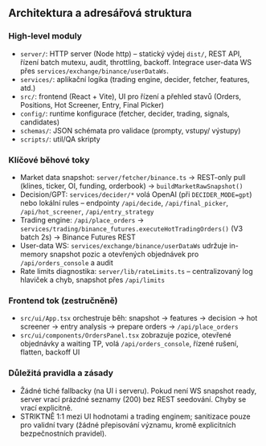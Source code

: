 ## Architektura a adresářová struktura

### High-level moduly
- `server/`: HTTP server (Node http) – statický výdej `dist/`, REST API, řízení batch mutexu, audit, throttling, backoff. Integrace user-data WS přes `services/exchange/binance/userDataWs`.
- `services/`: aplikační logika (trading engine, decider, fetcher, features, atd.)
- `src/`: frontend (React + Vite), UI pro řízení a přehled stavů (Orders, Positions, Hot Screener, Entry, Final Picker)
- `config/`: runtime konfigurace (fetcher, decider, trading, signals, candidates)
- `schemas/`: JSON schémata pro validace (prompty, vstupy/ výstupy)
- `scripts/`: util/QA skripty

### Klíčové běhové toky
- Market data snapshot: `server/fetcher/binance.ts` → REST-only pull (klines, ticker, OI, funding, orderbook) → `buildMarketRawSnapshot()`
- Decision/GPT: `services/decider/*` volá OpenAI (při `DECIDER_MODE=gpt`) nebo lokální rules – endpointy `/api/decide`, `/api/final_picker`, `/api/hot_screener`, `/api/entry_strategy`
- Trading engine: `/api/place_orders` → `services/trading/binance_futures.executeHotTradingOrders()` (V3 batch 2s) → Binance Futures REST
- User-data WS: `services/exchange/binance/userDataWs` udržuje in-memory snapshot pozic a otevřených objednávek pro `/api/orders_console` a audit
- Rate limits diagnostika: `server/lib/rateLimits.ts` – centralizovaný log hlaviček a chyb, snapshot přes `/api/limits`

### Frontend tok (zestručněně)
- `src/ui/App.tsx` orchestruje běh: snapshot → features → decision → hot screener → entry analysis → prepare orders → `/api/place_orders`
- `src/ui/components/OrdersPanel.tsx` zobrazuje pozice, otevřené objednávky a waiting TP, volá `/api/orders_console`, řízené rušení, flatten, backoff UI

### Důležitá pravidla a zásady
- Žádné tiché fallbacky (na UI i serveru). Pokud není WS snapshot ready, server vrací prázdné seznamy (200) bez REST seedování. Chyby se vrací explicitně.
- STRIKTNĚ 1:1 mezi UI hodnotami a trading enginem; sanitizace pouze pro validní tvary (žádné přepisování významu, kromě explicitních bezpečnostních pravidel).





